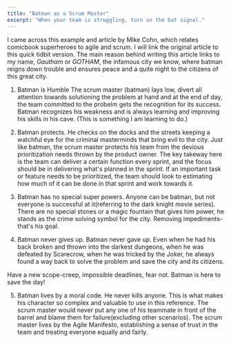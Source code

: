 ```yaml
---
title: "Batman as a Scrum Master"
excerpt: "When your team is struggling, turn on the bat signal."
---
```


I came across this example and article by Mike Cohn, which relates comicbook superheroes to agile and scrum. I will link the original article to this quick tidbit version. The main reason behind writing this article links to my name, *Gautham* or *GOTHAM*, the infamous city we know, where batman reigns down trouble and ensures peace and a quite night to the citizens of this great city. 

1. Batman is Humble
The scrum master (batman) lays low, divert all attention towards solutioning the problem at hand and at the end of day, the team committed to the probelm gets the recognition for its success. Batman recognizes his weakness and is always learning and improving his skills in his cave. (This is something I am learning to do.)

2. Batman protects.
He checks on the docks and the streets keeping a watchful eye for the criminal masterminds that bring evil to the city. Just like batman, the scrum master protects his team from the devious prioritization needs thrown by the product owner. The key takeway here is the team can deliver a certain function every sprint, and the focus should be in delivering what's planned in the sprint. If an important task or feature needs to be prioritized, the team should look to estimating how much of it can be done in that sprint and work towards it.


3. Batman has no special super powers.
Anyone can be batman, but not everyone is successful at it(referring to the dark knight movie series). There are no special stones or a magic fountain that gives him power, he stands as the crime solving symbol for the city. Removing impediments-that's his goal.

4. Batman never gives up.
Batman never gave up. Even when he had his back broken and thrown into the darkest dungeons, when he was defeated by Scarecrow, when he was tricked by the Joker, he always found a way back to solve the problem and save the city and its citizens. 

Have a new scope-creep, impossible deadlines, fear not. Batman is here to save the day!

5. Batman lives by a moral code.
He never kills anyone. This is what makes his character so complex and valuable to use in this reference. The scrum master would never put any one of his teammate in front of the barrel and blame them for failure(excluding other scenarios). The scrum master lives by the Agile Manifesto, establishing a sense of trust in the team and treating everyone equally and fairly.


